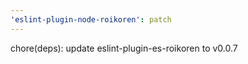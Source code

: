 ```yaml
---
'eslint-plugin-node-roikoren': patch
---
```


chore(deps): update eslint-plugin-es-roikoren to v0.0.7
